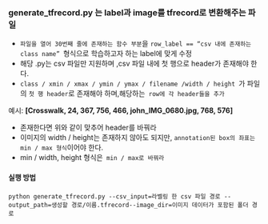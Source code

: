 ### generate_tfrecord.py 는 label과 image를 tfrecord로 변환해주는 파일

* `파일을 열어 30번째 줄에 존재하는 함수 부분`을 `row_label == “csv 내에 존재하는 class name” `형식으로 학습하고자 하는 label에 맞게 수정
* 해당 .py는 csv 파일만 지원하며 ,csv 파일 내에 첫 행으로 header가 존재해야 한다.
* `class / xmin / xmax / ymin / ymax / filename /width / height `가 파일의 `첫 행 header`로 존재해야 하며,해당하는` row에 각 header들을 추가`

예시: **[Crosswalk, 24, 367, 756, 466, john_IMG_0680.jpg, 768, 576]**

* 존재한다면 위와 같이 맞추어 header를 바꿔라
* 이미지의 width / height는 존재하지 않아도 되지만, `annotation된 box의 좌표는 min / max 형식`이어야 한다.
*  min / width, height 형식은` min / max로 바꿔라`

#### 실행 방법
`python generate_tfrecord.py --csv_input=라벨링 한 csv 파일 경로 --output_path=생성할 경로/이름.tfrecord--image_dir=이미지 데이터가 포함된 폴더 경로`
